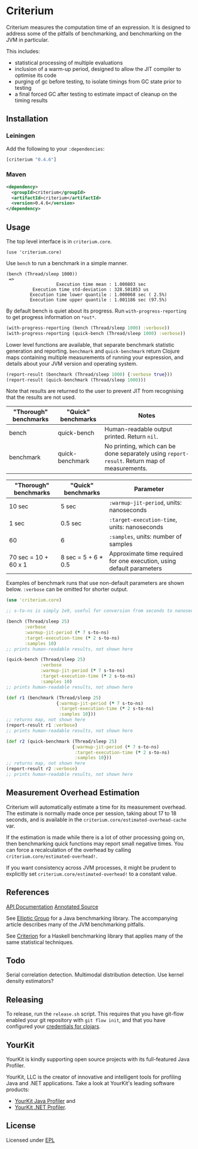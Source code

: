 # Criterium

Criterium measures the computation time of an expression.  It is
designed to address some of the pitfalls of benchmarking, and benchmarking on
the JVM in particular.

This includes:

  * statistical processing of multiple evaluations
  * inclusion of a warm-up period, designed to allow the JIT compiler to
    optimise its code
  * purging of gc before testing, to isolate timings from GC state prior
    to testing
  * a final forced GC after testing to estimate impact of cleanup on the
    timing results

## Installation

### Leiningen

Add the following to your `:dependencies`:

```clj
[criterium "0.4.6"]
```

### Maven

```xml
<dependency>
  <groupId>criterium</groupId>
  <artifactId>criterium</artifactId>
  <version>0.4.6</version>
</dependency>
```

## Usage

The top level interface is in `criterium.core`.

    (use 'criterium.core)

Use `bench` to run a benchmark in a simple manner.

```
(bench (Thread/sleep 1000))
 =>
                   Execution time mean : 1.000803 sec
          Execution time std-deviation : 328.501853 us
         Execution time lower quantile : 1.000068 sec ( 2.5%)
         Execution time upper quantile : 1.001186 sec (97.5%)
```

By default bench is quiet about its progress.  Run `with-progress-reporting` to
get progress information on `*out*`.

```clj
(with-progress-reporting (bench (Thread/sleep 1000) :verbose))
(with-progress-reporting (quick-bench (Thread/sleep 1000) :verbose))
```

Lower level functions are available, that separate benchmark statistic
generation and reporting.  `benchmark` and `quick-benchmark` return
Clojure maps containing multiple measurements of running your
expression, and details about your JVM version and operating system.

```clj
(report-result (benchmark (Thread/sleep 1000) {:verbose true}))
(report-result (quick-benchmark (Thread/sleep 1000)))
```

Note that results are returned to the user to prevent JIT from recognising that
the results are not used.

| "Thorough" benchmarks | "Quick" benchmarks | Notes |
| --------------------- | ------------------ | ----- |
| bench     | quick-bench     | Human-readable output printed.  Return `nil`. |
| benchmark | quick-benchmark | No printing, which can be done separately using `report-result`.  Return map of measurements. |

| "Thorough" benchmarks | "Quick" benchmarks | Parameter |
| --------------------- | ------------------ | --------- |
| 10 sec |   5 sec | `:warmup-jit-period`, units: nanoseconds |
|  1 sec | 0.5 sec | `:target-execution-time`, units: nanoseconds |
| 60     | 6       | `:samples`, units: number of samples |
| 70 sec = 10 + 60 x 1 | 8 sec = 5 + 6 * 0.5 | Approximate time required for one execution, using default parameters |

Examples of benchmark runs that use non-default parameters are shown below.  `:verbose` can be omitted for shorter output.

```clojure
(use 'criterium.core)

;; s-to-ns is simply 1e9, useful for conversion from seconds to nanoseconds

(bench (Thread/sleep 25)
       :verbose
       :warmup-jit-period (* 7 s-to-ns)
       :target-execution-time (* 2 s-to-ns)
       :samples 10)
;; prints human-readable results, not shown here

(quick-bench (Thread/sleep 25)
             :verbose
             :warmup-jit-period (* 7 s-to-ns)
             :target-execution-time (* 2 s-to-ns)
             :samples 10)
;; prints human-readable results, not shown here

(def r1 (benchmark (Thread/sleep 25)
                   {:warmup-jit-period (* 7 s-to-ns)
                    :target-execution-time (* 2 s-to-ns)
                    :samples 10}))
;; returns map, not shown here
(report-result r1 :verbose)
;; prints human-readable results, not shown here

(def r2 (quick-benchmark (Thread/sleep 25)
                         {:warmup-jit-period (* 7 s-to-ns)
                          :target-execution-time (* 2 s-to-ns)
                          :samples 10}))
;; returns map, not shown here
(report-result r2 :verbose)
;; prints human-readable results, not shown here
```

## Measurement Overhead Estimation

Criterium will automatically estimate a time for its measurement
overhead.  The estimate is normally made once per session, taking
about 17 to 18 seconds, and is available in the
`criterium.core/estimated-overhead-cache` var.

If the estimation is made while there is a lot of other processing
going on, then benchmarking quick functions may report small negative
times.  You can force a recalculation of the overhead by calling
`criterium.core/estimated-overhead!`.

If you want consistency across JVM processes, it might be prudent to
explicitly set `criterium.core/estimated-overhead!` to a constant
value.

## References

[API Documentation](http://hugoduncan.github.com/criterium/0.4/api/)
[Annotated Source](http://hugoduncan.github.com/criterium/0.4/uberdoc.html)

See [Elliptic Group](http://www.ellipticgroup.com/html/benchmarkingArticle.html)
for a Java benchmarking library.  The accompanying article describes many of the
JVM benchmarking pitfalls.

See [Criterion](http://hackage.haskell.org/package/criterion) for a Haskell
benchmarking library that applies many of the same statistical techniques.

## Todo

Serial correlation detection.
Multimodal distribution detection.
Use kernel density estimators?

## Releasing

To release, run the `release.sh` script.  This requires that you have
git-flow enabled your git repository with `git flow init`, and that
you have configured your
[credentials for clojars](https://github.com/technomancy/leiningen/blob/stable/doc/DEPLOY.md).

## YourKit

YourKit is kindly supporting open source projects with its full-featured Java
Profiler.

YourKit, LLC is the creator of innovative and intelligent tools for profiling
Java and .NET applications. Take a look at YourKit's leading software products:

* <a href="http://www.yourkit.com/java/profiler/index.jsp">YourKit Java Profiler</a> and
* <a href="http://www.yourkit.com/.net/profiler/index.jsp">YourKit .NET Profiler</a>.

## License

Licensed under [EPL](http://www.eclipse.org/legal/epl-v10.html)

